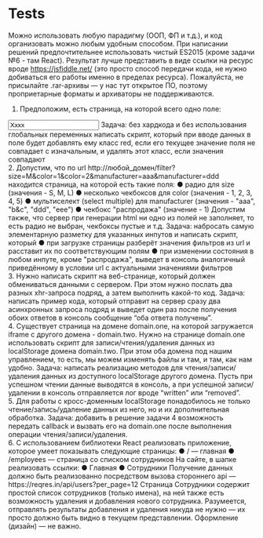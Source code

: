 # Tests

Можно использовать любую парадигму (ООП, ФП и т.д.), и код организовать можно
любым удобным способом.
При написании решений предпочтительнее использовать чистый ES2015 (кроме
задачи №6 - там React). Результат лучше представить в виде ссылки на ресурс вроде
https://jsfiddle.net/ (это просто способ передачи кода, не нужно добиваться его работы
именно в пределах ресурса).
Пожалуйста, не присылайте .rar-архивы — у нас тут открытое ПО, поэтому
проприетарные форматы и архиваторы не поддерживаются.<br>
1. Предположим, есть страница, на которой всего одно поле:
<style>.red {color: red;}</style>
<input type="text" name="name" id="name_input" value="Xxxx">
Задача: без хардкода и без использования глобальных переменных написать скрипт,
который при вводе данных в поле будет добавлять ему класс red, если его текущее
значение поля не совпадает с изначальным, и удалять этот класс, если значения
совпадают<br>
2. Допустим, что по url
http://любой_домен/filter?size=M&color=1&color=2&manufacturer=aaa&manufacturer=ddd
находится страница, на которой есть такие поля:
● радио для size (значения - S, M, L)
● несколько чекбоксов для color (значения - 1, 2, 3, 4, 5)
● мультиселект (select multiple) для manufacturer (значения - "aaa", "b&c", "ddd",
"eee")
● чекбокс "распродажа" (значение - 1)
Допустим также, что сервер при генерации html ни одно из полей не заполняет, то есть
радио не выбран, чекбоксы пустые и т.д.
Задача: набросать самую элементарную разметку для указанных инпутов и написать
скрипт, который
● при загрузке страницы разберёт значения фильтров из url и расставит их по
соответствующим полям
● при изменении состояния в любом инпуте, кроме "распродажа", выведет в
консоль аналогичный приведённому в условии url с актуальными значениями
фильтров<br>
3. Нужно написать скрипт на веб-странице, который должен обмениваться данными с
сервером. При этом нужно послать два разных xhr-запроса подряд, а затем выполнить
какой-то код.
Задача: написать пример кода, который отправит на сервер сразу два асинхронных
запроса подряд и выведет один раз после получения обоих ответов в консоль
сообщение “оба ответа получены”.<br>
4. Существует страница на домене domain.one, на которой загружается iframe с
другого домена - domain.two. Нужно на странице domain.one использовать скрипт для
записи/чтения/удаления данных из localStorage домена domain.two. При этом оба
домена под нашим управлением, то есть, мы можем изменять файлы и там, и там, как
нам удобно.
Задача: написать реализацию методов для чтения/записи/удаления данных из
доступного localStorage другого домена. Пусть при успешном чтении данные
выводятся в консоль, а при успешной записи/удалении в консоль отправляется лог
вроде “written” или “removed”.<br>
5. Для работы с кросс-доменным localStorage понадобилось не только
чтение/запись/удаление данных из него, но и их дополнительная обработка.
Задача: добавить в решение задачи 4 возможность передать callback и вызвать его на
domain.one после выполнения операции чтения/записи/удаления.<br>
6. С использованием библиотеки React реализовать приложение, которое умеет
показывать следующие страницы:
● / — главная
● /employees — страница со списком сотрудников
На сайте, в шапке реализовать ссылки:
● Главная
● Сотрудники
Получение данных должно быть реализованно посредством вызова стороннего api —
https://reqres.in/api/users?per_page=12
Страница Сотрудники содержит простой список сотрудников (только имена), на ней
также есть возможность удаления и добавления нового сотрудника. Разумеется,
отправлять результаты добавления и удаления никуда не нужно — их просто должно
быть видно в текущем представлении.
Оформление (дизайн) — не важно.
